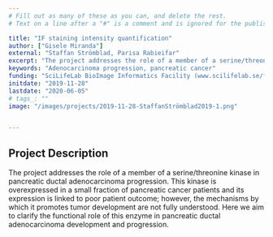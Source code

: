 ```yaml
---
# Fill out as many of these as you can, and delete the rest.
# Text on a line after a "#" is a comment and is ignored for the published page.

title: "IF staining intensity quantification"
author: ["Gisele Miranda"]
external: "Staffan Strömblad, Parisa Rabieifar"
excerpt: "The project addresses the role of a member of a serine/threonine kinase in pancreatic ductal adenocarcinoma progression"
keywords: "Adenocarcinoma progression, pancreatic cancer"
funding: "SciLifeLab BioImage Informatics Facility (www.scilifelab.se/facilities/bioimage-informatics)"
initdate: "2019-11-28"
lastdate: "2020-06-05"
# tags_: ""
image: "/images/projects/2019-11-28-StaffanStrömblad2019-1.png"


---
```


## Project Description
The project addresses the role of a member of a serine/threonine kinase in pancreatic ductal adenocarcinoma progression. This kinase is overexpressed in a small fraction of pancreatic cancer patients and its expression is linked to poor patient outcome; however, the mechanisms by which it promotes tumor development are not fully understood. Here we aim to clarify the functional role of this enzyme in pancreatic ductal adenocarcinoma development and progression.